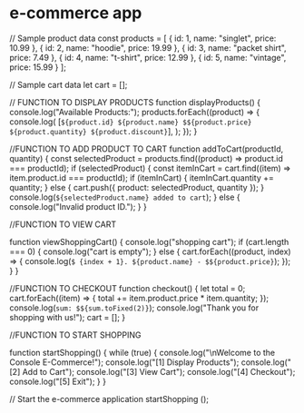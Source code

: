 # e-commerce app


 
 // Sample product data
 const products = [
   { id: 1, name: "singlet", price: 10.99 },
   { id: 2, name: "hoodie", price: 19.99 },
   { id: 3, name: "packet shirt", price: 7.49 },
   { id: 4, name: "t-shirt", price: 12.99 },
   { id: 5, name: "vintage", price: 15.99 }
 ];
 
 // Sample cart data
 let cart = [];
 
// FUNCTION TO DISPLAY PRODUCTS 
 function displayProducts() {
   console.log("Available Products:");
   products.forEach((product) => {
     console.log(
         [`${product.id} ${product.name} $${product.price} ${product.quantity} ${product.discount}`],
     );
   });
 }


 //FUNCTION TO ADD PRODUCT TO CART
 function addToCart(productId, quantity) {
   const selectedProduct = products.find((product) => product.id === productId);
   if (selectedProduct) {
     const itemInCart = cart.find((item) => item.product.id === productId);
     if (itemInCart) {
       itemInCart.quantity += quantity;
     } else {
       cart.push({ product: selectedProduct, quantity });
     }
     console.log(`${selectedProduct.name} added to cart`);
    } else {
     console.log("Invalid product ID.");
   }
 }


 //FUNCTION TO VIEW CART
 
 function viewShoppingCart() {
    console.log("shopping cart");
    if (cart.length === 0) {
      console.log("cart is empty");
    } else {
      cart.forEach((product, index) => {
        console.log(`$ {index + 1}. ${product.name} - $${product.price}`);
      });
    }
  }
  
 
 //FUNCTION TO CHECKOUT
 function checkout() {
   let total = 0;
   cart.forEach((item) => {
     total += item.product.price * item.quantity;
   });
   console.log(`sum: $${sum.toFixed(2)}`);
   console.log("Thank you for shopping with us!");
   cart = [];
 }

 //FUNCTION TO START SHOPPING

 function startShopping() {
  while (true) {
    console.log("\nWelcome to the Console E-Commerce!");
    console.log("[1] Display Products");
    console.log("[2] Add to Cart");
    console.log("[3] View Cart");
    console.log("[4] Checkout");
    console.log("[5] Exit");
   }
  }

    

 

// Start the e-commerce application
startShopping ();
